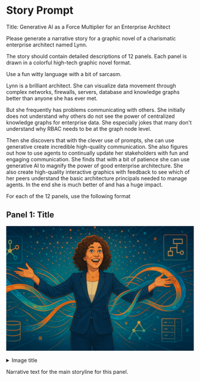 # Story Prompt

Title: Generative AI as a Force Multiplier for an Enterprise Architect

Please generate a narrative story for a graphic novel of a charismatic enterprise architect named Lynn. 

The story should contain detailed descriptions of 12 panels.  Each panel is drawn in a colorful high-tech graphic novel format.

Use a fun witty language with a bit of sarcasm.

Lynn is a brilliant architect.  She can visualize data movement through complex networks, firewalls, servers, database and knowledge graphs better than anyone she has ever met.

But she frequently has problems communicating with others.  She initially does not understand why others do not see the power of centralized knowledge graphs for enterprise data.  She especially jokes that many don't understand why RBAC needs to be at the graph node level.

Then she discovers that with the clever use of prompts, she can use generative create incredible high-quality communication.  She also figures out how to use agents to continually update her stakeholders with fun and engaging communication.  She finds that with a bit of patience she can use generative AI to magnify the power of good enterprise architecture.  She also create high-quality interactive graphics with feedback to see which of her peers understand the basic architecture principals needed to manage agents.  In the end she is much better of and has a huge impact.

For each of the 12 panels, use the following format

## Panel 1: Title

![](./image-01.png)

<details>

   <summary>Image title</summary>

   Please generate a wide-format landscape drawing with a width:height ratio of 16:9

   Image description.

</details>

Narrative text for the main storyline for this panel.